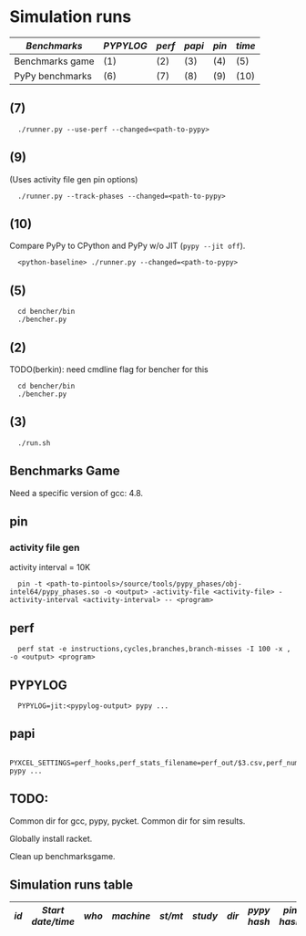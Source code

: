 # Simulation runs

| *Benchmarks*    | *PYPYLOG* | *perf* | *papi* | *pin* | *time* |
| --------------- | --------- | ------ | ------ | ----- | ------ |
| Benchmarks game | (1)       | (2)    | (3)    | (4)   | (5)    |
| PyPy benchmarks | (6)       | (7)    | (8)    | (9)   | (10)   |

## (7)

```
  ./runner.py --use-perf --changed=<path-to-pypy>
```

## (9)

(Uses activity file gen pin options)

```
  ./runner.py --track-phases --changed=<path-to-pypy>
```

## (10)

Compare PyPy to CPython and PyPy w/o JIT (`pypy --jit off`).

```
  <python-baseline> ./runner.py --changed=<path-to-pypy>
```

## (5)

```
  cd bencher/bin
  ./bencher.py
```

## (2)

TODO(berkin): need cmdline flag for bencher for this

```
  cd bencher/bin
  ./bencher.py
```

## (3)

```
  ./run.sh
```

## Benchmarks Game

Need a specific version of gcc: 4.8.

## pin

### activity file gen

activity interval = 10K

```
  pin -t <path-to-pintools>/source/tools/pypy_phases/obj-intel64/pypy_phases.so -o <output> -activity-file <activity-file> -activity-interval <activity-interval> -- <program>
```

## perf

```
  perf stat -e instructions,cycles,branches,branch-misses -I 100 -x , -o <output> <program>
```

## PYPYLOG

```
  PYPYLOG=jit:<pypylog-output> pypy ...
```

## papi

```
   PYXCEL_SETTINGS=perf_hooks,perf_stats_filename=perf_out/$3.csv,perf_num_samples=$NUM_SAMPLES pypy ...
```

## TODO:

Common dir for gcc, pypy, pycket. Common dir for sim results.

Globally install racket.

Clean up benchmarksgame.

## Simulation runs table

| *id* | *Start date/time* | *who* | *machine* | *st/mt* | *study* | *dir* | *pypy hash* | *pin hash* | *benchmark hash* | *notes* |
| ---- | ----------------- | ----- | --------- | ------- | ------- | ----- | ----------- | ---------- | ---------------- | ------- |



